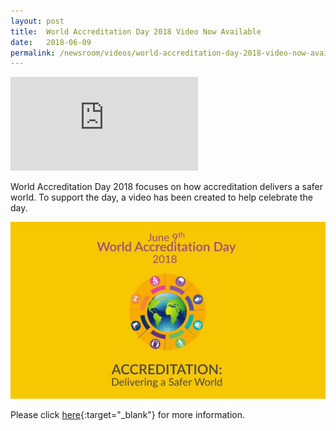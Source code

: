 ```yaml
---
layout: post
title:  World Accreditation Day 2018 Video Now Available
date:   2018-06-09
permalink: /newsroom/videos/world-accreditation-day-2018-video-now-available
---
```


<div class="video-container">
  <iframe src="https://www.youtube.com/embed/douGB7pLlYc" frameborder="0" allowfullscreen></iframe>
</div>

World Accreditation Day 2018 focuses on how accreditation delivers a safer world. To support the day, a video has been created to help celebrate the day.

![World Accreditation Day 2018](/images/press-release/documents/world-accreditation-day-2018.png)

Please click [here](https://www.iaf.nu/articles/World_Accreditation_Day_2018_Video_Now_Available/554){:target="_blank"} for more information.
